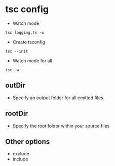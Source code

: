 # tsc config

- Watch mode

```
tsc logging.ts -w
```

- Create tsconfig

```
tsc --init
```

- Watch mode for all

```
tsc -w
```

## outDir

- Specify an output folder for all emitted files.

## rootDir

- Specify the root folder within your source files

## Other options

- exclude
- include
